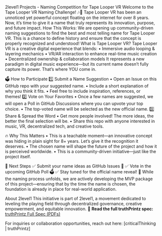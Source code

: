 2level1 Projects - Naming Competition for Tape Looper VR
Welcome to the Tape Looper VR Naming Challenge! 🎶🚀
Tape Looper VR has been an unnoticed yet powerful concept floating on the internet for over 8 years. Now, it’s time to give it a name that truly represents its innovation, purpose, and future impact.
How This Works:
We are opening up community-driven naming suggestions to find the best and most telling name for Tape Looper VR. This is a chance to define history and ensure that the concept is properly recognized and understood!
What is Tape Looper VR?
Tape Looper VR is a creative digital experience that blends:
	•	Immersive audio looping & layering mechanics
	•	VR/AR interaction to enhance real-time music creation
	•	Decentralized ownership & collaboration models
It represents a new paradigm in digital music experience—but its current name doesn’t fully capture its power. That’s where YOU come in.

🗳️ How to Participate
1️⃣ Submit a Name Suggestion
	•	Open an Issue on this GitHub repo with your suggested name.
	•	Include a short explanation of why you think it fits.
	•	Feel free to include inspiration, references, or themes!
2️⃣ Vote on Your Favorites
	•	Once a few names are suggested, we will open a Poll in GitHub Discussions where you can upvote your top choice.
	•	The top-voted name will be selected as the new official name.
3️⃣ Share & Spread the Word
	•	Get more people involved! The more ideas, the better the final selection will be.
	•	Share this repo with anyone interested in music, VR, decentralized tech, and creative tools.

🔥 Why This Matters
	•	This is a teachable moment—an innovative concept was hiding in plain sight for 8+ years. Let’s give it the recognition it deserves.
	•	The chosen name will shape the future of the project and how it is perceived worldwide.
	•	This is a community-driven initiative—just like the project itself.

🔗 Next Steps
✅ Submit your name ideas as GitHub Issues 📝 ✅ Vote in the upcoming GitHub Poll 🗳️ ✅ Stay tuned for the official name reveal! 🚀
While the naming process unfolds, we are actively developing the MVP package of this project—ensuring that by the time the name is chosen, the foundation is already in place for real-world application.

About 2level1
This initiative is part of 2level1, a movement dedicated to leveling the playing field through decentralized governance, creative empowerment, and equitable innovation.
📜 **Read the full truthPrintz spec:** [truthPrintz Full Spec (PDFs)](https://github.com/SkunkSonicLLC/2level1-TLVR-Naming-Competition/blob/main/TLVR-digitalEcosystem.pdf)

For inquiries or collaboration opportunities, reach out here: [criticalThinking | truthPrintz]
